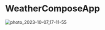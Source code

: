 # WeatherComposeApp
![photo_2023-10-07_17-11-55](https://github.com/MAXBAF1/WeatherComposeApp/assets/63009846/684d0565-01b5-482c-8032-d04917875b9b)
